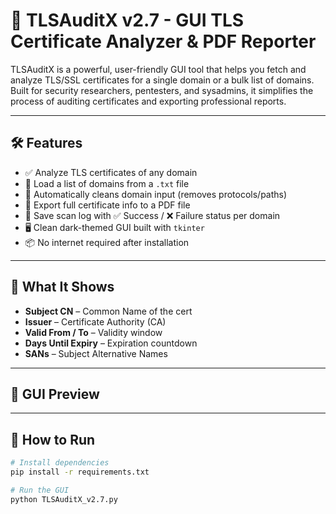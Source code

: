 # 🔐 TLSAuditX v2.7 - GUI TLS Certificate Analyzer & PDF Reporter

TLSAuditX is a powerful, user-friendly GUI tool that helps you fetch and analyze TLS/SSL certificates for a single domain or a bulk list of domains. Built for security researchers, pentesters, and sysadmins, it simplifies the process of auditing certificates and exporting professional reports.

---

## 🛠 Features

- ✅ Analyze TLS certificates of any domain  
- 📂 Load a list of domains from a `.txt` file  
- 🧹 Automatically cleans domain input (removes protocols/paths)  
- 📄 Export full certificate info to a PDF file  
- 📝 Save scan log with ✅ Success / ❌ Failure status per domain  
- 🖥 Clean dark-themed GUI built with `tkinter`  
- 📦 No internet required after installation  

---

## 🔎 What It Shows

- **Subject CN** – Common Name of the cert  
- **Issuer** – Certificate Authority (CA)  
- **Valid From / To** – Validity window  
- **Days Until Expiry** – Expiration countdown  
- **SANs** – Subject Alternative Names  

---

## 📸 GUI Preview



---

## 🚀 How to Run

```bash
# Install dependencies
pip install -r requirements.txt

# Run the GUI
python TLSAuditX_v2.7.py
